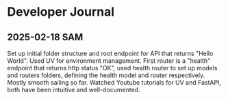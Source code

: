 # Developer Journal 

## 2025-02-18 SAM
Set up initial folder structure and root endpoint for API that returns "Hello World". Used UV for environment management. First router is a "health" endpoint that returns http status "OK", used health router to set up models and routers folders, defining the health model and router respectively. Mostly smooth sailing so far. Watched Youtube tutorials for UV and FastAPI, both have been intuitive and well-documented.